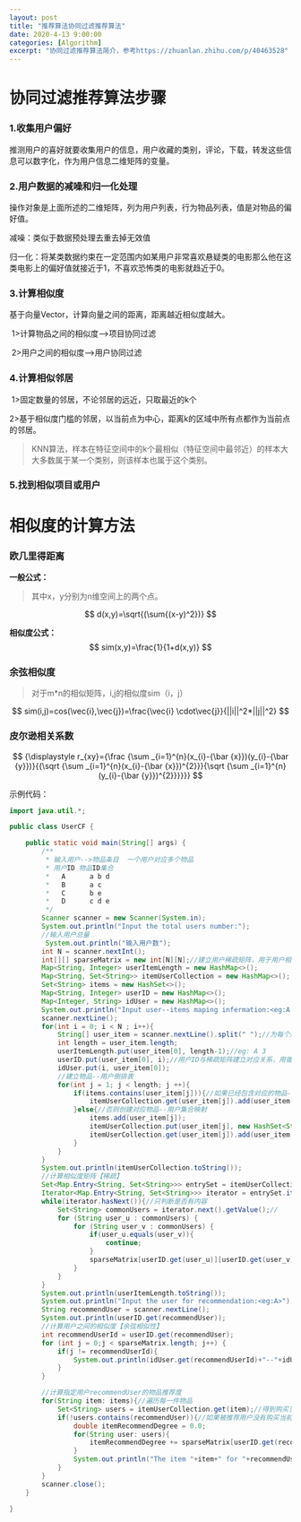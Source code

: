 ```yaml
---
layout: post
title: "推荐算法协同过滤推荐算法"
date: 2020-4-13 9:00:00
categories: [Algorithm]
excerpt: "协同过滤推荐算法简介，参考https://zhuanlan.zhihu.com/p/40463528"
---
```


# 协同过滤推荐算法步骤

### 1.收集用户偏好

推测用户的喜好就要收集用户的信息，用户收藏的类别，评论，下载，转发这些信息可以数字化，作为用户信息二维矩阵的变量。

### 2.用户数据的减噪和归一化处理

操作对象是上面所述的二维矩阵，列为用户列表，行为物品列表，值是对物品的偏好值。

减噪：类似于数据预处理去重去掉无效值

归一化：将某类数据约束在一定范围内如某用户非常喜欢悬疑类的电影那么他在这类电影上的偏好值就接近于1，不喜欢恐怖类的电影就趋近于0。

### 3.计算相似度

基于向量Vector，计算向量之间的距离，距离越近相似度越大。

​	1>计算物品之间的相似度-->项目协同过滤

​	2>用户之间的相似度-->用户协同过滤

### 4.计算相似邻居

​	1>固定数量的邻居，不论邻居的远近，只取最近的k个

​	2>基于相似度门槛的邻居，以当前点为中心，距离k的区域中所有点都作为当前点的邻居。

> KNN算法，样本在特征空间中的k个最相似（特征空间中最邻近）的样本大大多数属于某一个类别，则该样本也属于这个类别。

### 5.找到相似项目或用户





# 相似度的计算方法

### 欧几里得距离

**一般公式：** 

> 其中x，y分别为n维空间上的两个点。

$$
d(x,y)=\sqrt{(\sum{(x-y)^2})}
$$

**相似度公式：**
$$
sim(x,y)=\frac{1}{1+d(x,y)}
$$

### 余弦相似度

> 对于m*n的相似矩阵，i,j的相似度sim（i，j）

$$
sim(i,j)=cos(\vec{i},\vec{j})=\frac{\vec{i} \cdot\vec{j}}{||i||^2*||j||^2}
$$

### 皮尔逊相关系数

$$
{\displaystyle r_{xy}={\frac {\sum _{i=1}^{n}(x_{i}-{\bar {x}})(y_{i}-{\bar {y}})}{{\sqrt {\sum _{i=1}^{n}(x_{i}-{\bar {x}})^{2}}}{\sqrt {\sum _{i=1}^{n}(y_{i}-{\bar {y}})^{2}}}}}}
$$





示例代码：

```java
import java.util.*;

public class UserCF {

    public static void main(String[] args) {
        /**
         * 输入用户-->物品条目  一个用户对应多个物品
         * 用户ID	物品ID集合
         *   A		a b d
         *   B		a c
         *   C		b e
         *   D		c d e
         */
        Scanner scanner = new Scanner(System.in);
        System.out.println("Input the total users number:");
        //输入用户总量
         System.out.println("输入用户数");
        int N = scanner.nextInt();
        int[][] sparseMatrix = new int[N][N];//建立用户稀疏矩阵，用于用户相似度计算【相似度矩阵】
        Map<String, Integer> userItemLength = new HashMap<>();
        Map<String, Set<String>> itemUserCollection = new HashMap<>();
        Set<String> items = new HashSet<>();
        Map<String, Integer> userID = new HashMap<>();
        Map<Integer, String> idUser = new HashMap<>();
        System.out.println("Input user--items maping infermation:<eg:A a b d>");
        scanner.nextLine();
        for(int i = 0; i < N ; i++){
            String[] user_item = scanner.nextLine().split(" ");//为每个用户添加各个列的值，如类别1中写1，类别2中写3，类别3中写2等
            int length = user_item.length;
            userItemLength.put(user_item[0], length-1);//eg: A 3
            userID.put(user_item[0], i);//用户ID与稀疏矩阵建立对应关系，用循环i作为它的id
            idUser.put(i, user_item[0]);
            //建立物品--用户倒排表
            for(int j = 1; j < length; j ++){
                if(items.contains(user_item[j])){//如果已经包含对应的物品--用户映射，直接添加对应的用户
                    itemUserCollection.get(user_item[j]).add(user_item[0]);
                }else{//否则创建对应物品--用户集合映射
                    items.add(user_item[j]);
                    itemUserCollection.put(user_item[j], new HashSet<String>());//创建物品--用户倒排关系
                    itemUserCollection.get(user_item[j]).add(user_item[0]);
                }
            }
        }
        System.out.println(itemUserCollection.toString());
        //计算相似度矩阵【稀疏】
        Set<Map.Entry<String, Set<String>>> entrySet = itemUserCollection.entrySet();//map 转为set,方便遍历
        Iterator<Map.Entry<String, Set<String>>> iterator = entrySet.iterator();
        while(iterator.hasNext()){//只判断是否有内容
            Set<String> commonUsers = iterator.next().getValue();//
            for (String user_u : commonUsers) {
                for (String user_v : commonUsers) {
                    if(user_u.equals(user_v)){
                        continue;
                    }
                    sparseMatrix[userID.get(user_u)][userID.get(user_v)] += 1;//计算用户u与用户v都有正反馈的物品总数
                }
            }
        }
        System.out.println(userItemLength.toString());
        System.out.println("Input the user for recommendation:<eg:A>");
        String recommendUser = scanner.nextLine();
        System.out.println(userID.get(recommendUser));
        //计算用户之间的相似度【余弦相似性】
        int recommendUserId = userID.get(recommendUser);
        for (int j = 0;j < sparseMatrix.length; j++) {
            if(j != recommendUserId){
                System.out.println(idUser.get(recommendUserId)+"--"+idUser.get(j)+"相似度:"+sparseMatrix[recommendUserId][j]/Math.sqrt(userItemLength.get(idUser.get(recommendUserId))*userItemLength.get(idUser.get(j))));
            }
        }

        //计算指定用户recommendUser的物品推荐度
        for(String item: items){//遍历每一件物品
            Set<String> users = itemUserCollection.get(item);//得到购买当前物品的所有用户集合
            if(!users.contains(recommendUser)){//如果被推荐用户没有购买当前物品，则进行推荐度计算
                double itemRecommendDegree = 0.0;
                for(String user: users){
                    itemRecommendDegree += sparseMatrix[userID.get(recommendUser)][userID.get(user)]/Math.sqrt(userItemLength.get(recommendUser)*userItemLength.get(user));//推荐度计算
                }
                System.out.println("The item "+item+" for "+recommendUser +"'s recommended degree:"+itemRecommendDegree);
            }
        }
        scanner.close();
    }

}
```
